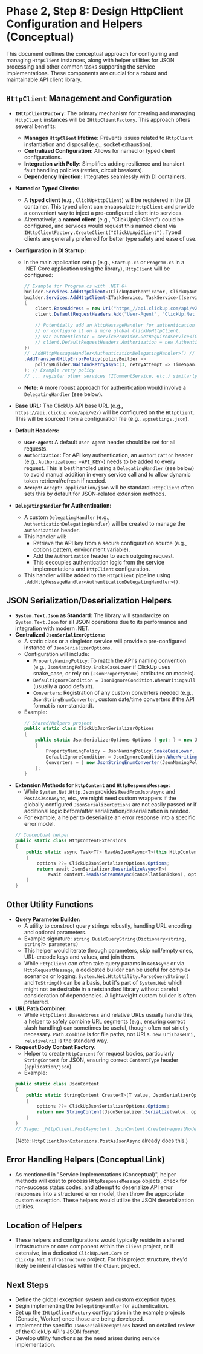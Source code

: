 # Phase 2, Step 8: Design HttpClient Configuration and Helpers (Conceptual)

This document outlines the conceptual approach for configuring and managing `HttpClient` instances, along with helper utilities for JSON processing and other common tasks supporting the service implementations. These components are crucial for a robust and maintainable API client library.

## `HttpClient` Management and Configuration

- **`IHttpClientFactory`:** The primary mechanism for creating and managing `HttpClient` instances will be `IHttpClientFactory`. This approach offers several benefits:
    - **Manages `HttpClient` lifetime:** Prevents issues related to `HttpClient` instantiation and disposal (e.g., socket exhaustion).
    - **Centralized Configuration:** Allows for named or typed client configurations.
    - **Integration with Polly:** Simplifies adding resilience and transient fault handling policies (retries, circuit breakers).
    - **Dependency Injection:** Integrates seamlessly with DI containers.

- **Named or Typed Clients:**
    - A **typed client** (e.g., `ClickUpHttpClient`) will be registered in the DI container. This typed client can encapsulate `HttpClient` and provide a convenient way to inject a pre-configured client into services.
    - Alternatively, a **named client** (e.g., "ClickUpApiClient") could be configured, and services would request this named client via `IHttpClientFactory.CreateClient("ClickUpApiClient")`. Typed clients are generally preferred for better type safety and ease of use.

- **Configuration in DI Startup:**
    - In the main application setup (e.g., `Startup.cs` or `Program.cs` in a .NET Core application using the library), `HttpClient` will be configured:
        ```csharp
        // Example for Program.cs with .NET 6+
        builder.Services.AddHttpClient<IClickUpAuthenticator, ClickUpAuthenticator>(); // For auth token management
        builder.Services.AddHttpClient<ITaskService, TaskService>((serviceProvider, client) =>
        {
            client.BaseAddress = new Uri("https_//api.clickup.com/api/v2/"); // Base URL from config
            client.DefaultRequestHeaders.Add("User-Agent", "ClickUp.Net Client Library"); // Example User-Agent

            // Potentially add an HttpMessageHandler for authentication here,
            // or configure it on a more global ClickUpHttpClient.
            // var authenticator = serviceProvider.GetRequiredService<IClickUpAuthenticator>();
            // client.DefaultRequestHeaders.Authorization = new AuthenticationHeaderValue("Bearer", authenticator.GetToken());
        })
        // .AddHttpMessageHandler<AuthenticationDelegatingHandler>() // For adding auth token
        .AddTransientHttpErrorPolicy(policyBuilder =>
            policyBuilder.WaitAndRetryAsync(3, retryAttempt => TimeSpan.FromSeconds(Math.Pow(2, retryAttempt)))
        ); // Example retry policy
        // ... register other services (ICommentService, etc.) similarly
        ```
    - **Note:** A more robust approach for authentication would involve a `DelegatingHandler` (see below).

- **Base URL:** The ClickUp API base URL (e.g., `https://api.clickup.com/api/v2/`) will be configured on the `HttpClient`. This will be sourced from a configuration file (e.g., `appsettings.json`).

- **Default Headers:**
    - **`User-Agent`:** A default `User-Agent` header should be set for all requests.
    - **`Authorization`:** For API key authentication, an `Authorization` header (e.g., `Authorization: <API_KEY>`) needs to be added to every request. This is best handled using a `DelegatingHandler` (see below) to avoid manual addition in every service call and to allow dynamic token retrieval/refresh if needed.
    - **`Accept`:** `Accept: application/json` will be standard. `HttpClient` often sets this by default for JSON-related extension methods.

- **`DelegatingHandler` for Authentication:**
    - A custom `DelegatingHandler` (e.g., `AuthenticationDelegatingHandler`) will be created to manage the `Authorization` header.
    - This handler will:
        - Retrieve the API key from a secure configuration source (e.g., options pattern, environment variable).
        - Add the `Authorization` header to each outgoing request.
        - This decouples authentication logic from the service implementations and `HttpClient` configuration.
    - This handler will be added to the `HttpClient` pipeline using `.AddHttpMessageHandler<AuthenticationDelegatingHandler>()`.

## JSON Serialization/Deserialization Helpers

- **`System.Text.Json` as Standard:** The library will standardize on `System.Text.Json` for all JSON operations due to its performance and integration with modern .NET.
- **Centralized `JsonSerializerOptions`:**
    - A static class or a singleton service will provide a pre-configured instance of `JsonSerializerOptions`.
    - Configuration will include:
        - `PropertyNamingPolicy`: To match the API's naming convention (e.g., `JsonNamingPolicy.SnakeCaseLower` if ClickUp uses snake_case, or rely on `[JsonPropertyName]` attributes on models).
        - `DefaultIgnoreCondition = JsonIgnoreCondition.WhenWritingNull` (usually a good default).
        - `Converters`: Registration of any custom converters needed (e.g., `JsonStringEnumConverter`, custom date/time converters if the API format is non-standard).
    - Example:
        ```csharp
        // Shared/Helpers project
        public static class ClickUpJsonSerializerOptions
        {
            public static JsonSerializerOptions Options { get; } = new JsonSerializerOptions
            {
                PropertyNamingPolicy = JsonNamingPolicy.SnakeCaseLower, // Example
                DefaultIgnoreCondition = JsonIgnoreCondition.WhenWritingNull,
                Converters = { new JsonStringEnumConverter(JsonNamingPolicy.CamelCase) } // Example
            };
        }
        ```
- **Extension Methods for `HttpContent` and `HttpResponseMessage`:**
    - While `System.Net.Http.Json` provides `ReadFromJsonAsync` and `PostAsJsonAsync`, etc., we might need custom wrappers if the globally configured `JsonSerializerOptions` are not easily passed or if additional logic before/after serialization/deserialization is needed.
    - For example, a helper to deserialize an error response into a specific error model.
    ```csharp
    // Conceptual helper
    public static class HttpContentExtensions
    {
        public static async Task<T?> ReadAsJsonAsync<T>(this HttpContent content, JsonSerializerOptions? options = null, CancellationToken cancellationToken = default)
        {
            options ??= ClickUpJsonSerializerOptions.Options;
            return await JsonSerializer.DeserializeAsync<T>(
                await content.ReadAsStreamAsync(cancellationToken), options, cancellationToken);
        }
    }
    ```

## Other Utility Functions

- **Query Parameter Builder:**
    - A utility to construct query strings robustly, handling URL encoding and optional parameters.
    - Example signature: `string BuildQueryString(Dictionary<string, string?> parameters)`
    - This helper would iterate through parameters, skip null/empty ones, URL-encode keys and values, and join them.
    - While `HttpClient` can often take query params in `GetAsync` or via `HttpRequestMessage`, a dedicated builder can be useful for complex scenarios or logging. `System.Web.HttpUtility.ParseQueryString()` and `ToString()` can be a basis, but it's part of `System.Web` which might not be desirable in a netstandard library without careful consideration of dependencies. A lightweight custom builder is often preferred.
- **URL Path Combiner:**
    - While `HttpClient.BaseAddress` and relative URLs usually handle this, a helper to safely combine URL segments (e.g., ensuring correct slash handling) can sometimes be useful, though often not strictly necessary. `Path.Combine` is for file paths, not URLs. `new Uri(baseUri, relativeUri)` is the standard way.
- **Request Body Content Factory:**
    - Helper to create `HttpContent` for request bodies, particularly `StringContent` for JSON, ensuring correct `ContentType` header (`application/json`).
    - Example:
    ```csharp
    public static class JsonContent
    {
        public static StringContent Create<T>(T value, JsonSerializerOptions? options = null)
        {
            options ??= ClickUpJsonSerializerOptions.Options;
            return new StringContent(JsonSerializer.Serialize(value, options), System.Text.Encoding.UTF8, "application/json");
        }
    }
    // Usage: _httpClient.PostAsync(url, JsonContent.Create(requestModel));
    ```
    (Note: `HttpClientJsonExtensions.PostAsJsonAsync` already does this.)

## Error Handling Helpers (Conceptual Link)

- As mentioned in "Service Implementations (Conceptual)", helper methods will exist to process `HttpResponseMessage` objects, check for non-success status codes, and attempt to deserialize API error responses into a structured error model, then throw the appropriate custom exception. These helpers would utilize the JSON deserialization utilities.

## Location of Helpers

- These helpers and configurations would typically reside in a shared infrastructure or core component within the `Client` project, or if extensive, in a dedicated `ClickUp.Net.Core` or `ClickUp.Net.Infrastructure` project. For this project structure, they'd likely be internal classes within the `Client` project.

## Next Steps

- Define the global exception system and custom exception types.
- Begin implementing the `DelegatingHandler` for authentication.
- Set up the `IHttpClientFactory` configuration in the example projects (Console, Worker) once those are being developed.
- Implement the specific `JsonSerializerOptions` based on detailed review of the ClickUp API's JSON format.
- Develop utility functions as the need arises during service implementation.
```
